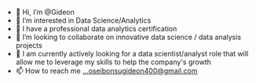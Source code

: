 - 👋 Hi, I’m @Gideon
- 👀 I’m interested in Data Science/Analytics
- 🌱 I have a professional data analytics certification
- 💞️ I’m looking to collaborate on innovative data science / data analysis projects
- 💞️ I am currently actively looking for a data scientist/analyst role that will allow me to leverage my skills to help the company's growth
- 📫 How to reach me ...oseibonsugideon400@gmail.com

<!---
GideonOB/Gideon is a ✨ special ✨ repository because its `README.md` (this file) appears on your GitHub profile.
You can click the Preview link to take a look at your changes.
--->
